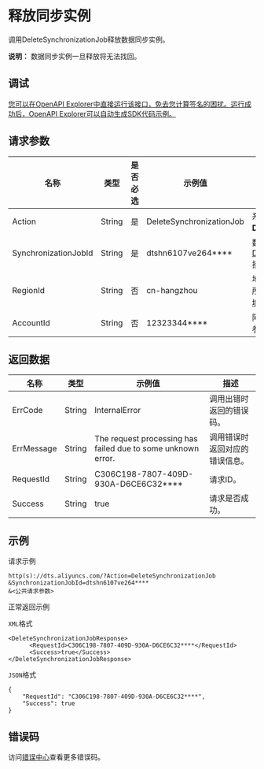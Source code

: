# 释放同步实例

调用DeleteSynchronizationJob释放数据同步实例。

**说明：** 数据同步实例一旦释放将无法找回。

## 调试

[您可以在OpenAPI Explorer中直接运行该接口，免去您计算签名的困扰。运行成功后，OpenAPI Explorer可以自动生成SDK代码示例。](https://api.aliyun.com/#product=Dts&api=DeleteSynchronizationJob&type=RPC&version=2020-01-01)

## 请求参数

|名称|类型|是否必选|示例值|描述|
|--|--|----|---|--|
|Action|String|是|DeleteSynchronizationJob|系统规定参数，取值：**DeleteSynchronizationJob**。 |
|SynchronizationJobId|String|是|dtshn6107ve264\*\*\*\*|数据同步实例ID，可以通过调用[DescribeSynchronizationJobs](~~49454~~)接口查询。 |
|RegionId|String|否|cn-hangzhou|地域ID，传入本参数来指定实例所在地域，详情请参见[支持的地域列表](~141033~)。 |
|AccountId|String|否|12323344\*\*\*\*|阿里云主账号ID，无需设置，该参数即将下线。 |

## 返回数据

|名称|类型|示例值|描述|
|--|--|---|--|
|ErrCode|String|InternalError|调用出错时返回的错误码。 |
|ErrMessage|String|The request processing has failed due to some unknown error.|调用错误时返回对应的错误信息。 |
|RequestId|String|C306C198-7807-409D-930A-D6CE6C32\*\*\*\*|请求ID。 |
|Success|String|true|请求是否成功。 |

## 示例

请求示例

```
http(s)://dts.aliyuncs.com/?Action=DeleteSynchronizationJob
&SynchronizationJobId=dtshn6107ve264****
&<公共请求参数>
```

正常返回示例

`XML`格式

```
<DeleteSynchronizationJobResponse>
      <RequestId>C306C198-7807-409D-930A-D6CE6C32****</RequestId>
      <Success>true</Success>
</DeleteSynchronizationJobResponse>
```

`JSON`格式

```
{
	"RequestId": "C306C198-7807-409D-930A-D6CE6C32****",
	"Success": true
}
```

## 错误码

访问[错误中心](https://error-center.aliyun.com/status/product/Dts)查看更多错误码。

